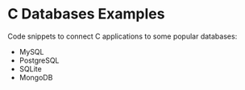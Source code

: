 # C Databases Examples
Code snippets to connect C applications to some popular databases:
- MySQL
- PostgreSQL
- SQLite
- MongoDB
